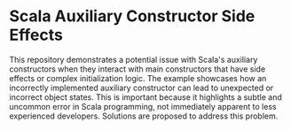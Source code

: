 # Scala Auxiliary Constructor Side Effects

This repository demonstrates a potential issue with Scala's auxiliary constructors when they interact with main constructors that have side effects or complex initialization logic. The example showcases how an incorrectly implemented auxiliary constructor can lead to unexpected or incorrect object states. This is important because it highlights a subtle and uncommon error in Scala programming, not immediately apparent to less experienced developers. Solutions are proposed to address this problem.